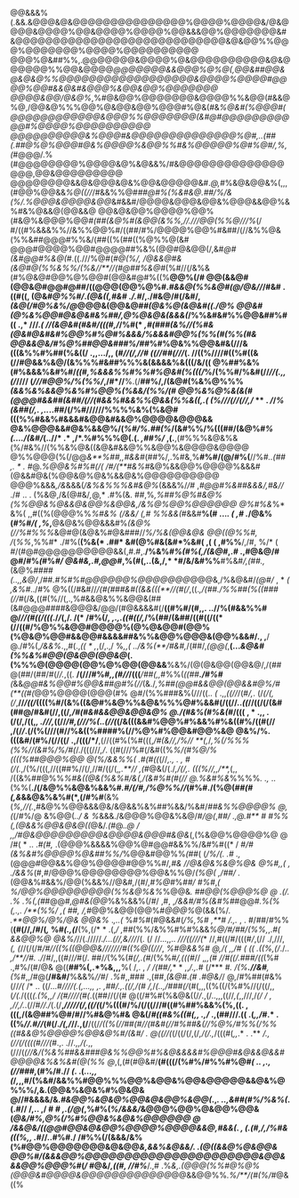 @@&&&%(.&&.&@@@&@&@@@@@@@@@@@@@@@%@@@@%@@@@&/@&@@@@&@@@@%@@&@@@@%@@@@%@@&&&@@%@@@@@@@&#&@@@@@@@@@@@@@@@@@@@@@@@@@@@@&@&@@%%@@@%@@@@@@@%@@@@%@@@@@@@@@@
@@@%@&##%%,.@@@@@@@&@@@@%@&@@@@@@@@@@&@&@@@@@@%%@@&@@@@*@@@@@@@&&@@@%@%@(,@@&##@@&@&@&@%%@@@@@@@@@@@@@@@@@@&@@@@%@@@@#@@@@%@@#&&@&#&@@@%&@@&@@%@@@@@@@
@@@@&@@/@&@%*,%#@&@@%@@@@@@@&@@@@%%&@@(#&&@%@,/@@&@%%%@@%@&@@&@@%@@@#%@&(#&***%@&#(%@@@#( *@@@@@@@@@@@@&@@@%%@@@@@@@(&#@#*@@@@@@@@@@@#%@@@@%@@@@@@@@@@
@@@@@@@@@@&%@@@#&@@@@@@@@@@@@@@%@#,..(##(.*##@%@%@@@#@&%@@@@*%&@@%%#&%@@@@@%@#%@#/,%,(*#@@@/.%(#@@@@@@@@%@@@@&@%&@&&%/#&@@@@@@@@@@@@@@@@@,@@&@@@@@@@@@
@@@@@@@@&&@&@@@&@&%@@&@@@@@&#.*@,*#%&@&@@&%(,,,(#@@%@@&&*%@((//*/#&&%%@#*##@#%(%&#&@.##/%/&(%/.%@@@&@@@@&@@*&#&&#/@@@@&@@@&@@&%@@@&&@@%&%#&%@&&@(@@&&@
@@&@&@@%@@@@%@@%(#&@%&@@@%@@#*(##(&@%#(&@@(&%%,//.///@@(%%@///%*(/ #/((#%&&&%%//&%%@@%#/((##/#%/@@@@%@@%#&##/(//&%%@&(%%&##@@@#%%&/(##((%(##((%@%%@(&#
@@@#@@@@%@@#@@@@##%&%(@@#@&@@(/,&#*@#(&#@@#%&@(#*.((.///%@#(*#@(%/, /@&&@#&(&@#@(%%&%%/(%&//**//(#@##%&@#*(%#//(/&%&(#%@&@#@@%@%@@#(@@&#@#%((%**@@%(/#
@@(&&@#(@@&@#@@#@##/((@@@(@@%@%#.*#&&@(%%&@#(@/@&//*/#&# .((#((, (@&#*@%%#/*.*(@&((,#&# ./.#*/,./#&@/#(/&#/,*(&@(/#@%&%/@*@@@&(@@&@#*#(@&%@(&@&#((./@%
@@&#(@%&%@@#@&@&#&%##/,@%@&@&(&&&(*/%%&#&#%%@@&##%#(( .,*  ///.*( *//(&@&#(#&#/*(((#,/*/%#(* *,#(###(&%//(%#&(@&#@&#&#%@@%#%@#%&&&/%&&&#@@%(%%(#(%%(#&
@@&&@&/#%@%##@@&###%/#*#%#%@&%%@@&#&(///&(((&%%#%##(%&((/ .,,.../,, (*#//(/,//# ((//##(///*(. //((%////#((%#((&(//#@&&%&@/(&%%%#&##%%%&(&&&&%&(((/&/((
@%##%&%(#%&&&%&#%#/*((#,%&&&%%#%%#%@&#(%(((/*%/(%%#/%&#(//*//(.,,(/*//// (*///#@@%/%(%%/*,/#*//**%.(/**##%/,/(&@#(%&%@%%%*(&&%&%&&@%&%#%@@%(%&&/(%%/(#
@@%&%@%&(&(#(@@@#&&##(&##/(//(#&&%#&&%%@&&(%%&((,.( (%///(//(//,/* ** . */*/*%(&##(/,. ,..*..##/(/%#//////%%%%&%(%&@#(((%%#&&%#&&&#&@@&#&&@%@@@@&@@@&&
@&%@@@&&#@&%&&@%/(*%#/%.##(%*/(&#%%/%(((##/(&@%#*%(..../(&#/*(..//* .* ,/*.%#%%%@(.(. *,##%/* ,(.**,(#%%%&@&%&(%/#&%//(%%&%@&((&@&#&&@%%&@@%&@@@@&@@@@
@%%@@@(%(/@@*&**%##,,#&&#*(##%/,.%#&,%**#%#/(@/#%(**//%#*..(## ,.  *   . #*@.*%@@&%#%#(/( /#/(**#&%#*&@%&&@@%@@@@%&&&#(@&&#@&(%@@&@%@&%&&@&%@@@@@@@@@@
@@@%&&&*,/&*&&&(*/&%&%%%&#&@%*(&&&%/*/#* ,*#@@#%&##&&&/,#&//* ./#    .. . (%&@,/&(@#&/*,*@,* .#%(&. ##,%*,%##%@%#&@%(%%@@&%@&&@&@@%&@@&,/&%@%@@%@@@@@@
@%#%&*%*  &%( ,,#((%(@@@%%*%#&%  (/&&/  (,#   %%&&(*#&&#**%(# ...*. (  ,#   .*/@&%(*#%#/( ,%*,**@&@&%@@&&&#%*(&@%(//%#%%%*&@#@(&@&%#@&###//*%/%&(@@&@&
@@((@%%#, /*(*%%*,%%#* ./#%(**(%&(*  .##*    &#(@%#&(&#*%&#( ,( (   ,#%%**/,/#, %/*    ( *#*/(#@#@@@@@@@@@@&&(,#.#,.**/%&%*#%(#%(,/(&@#*,.*#* .,#@&@/#
@#/#%*(*#%*#/ @&#&,.#,@@#*,%(#(,..(&,/,* *#/&/&#%%**#%&#*/,(##.,*(&@%*####(..,,&@/*,/##*.#%#%#@@@@@@%@@@@@@@*@@@&,/%&@&#/*(@#/*  , *  *(  *,*&%#*../#%
@%((/#&#//*/(#(###&#((&&(((**//(#(/*,((.*,/(##./%%##(%((###(//#*(/&,((#(%//(,.,%#&&@&%%&@@&(##(&#@@@####&@@@&/@@/(#@&&&&#(/**((#%#/(#,,.  ..//%(#&&%%#
@/*//(#((/(((*./*/*(,/. /(* **/#%(/*, ,.,.((#((/,*/%(##/(&##/((#((**/((*(//((#/%@%%&@@#@@@@%(@%@&@@#(@@%(%@&@%@@#&&@@#&&&&##&%%&@@%@@@&(@@%&&#/., ,**/
@./#%(,*/&&%*.,,#(.,*(( * ,*,(/,.,/ %*,,(* *../&%(**/#&#,*/(##/,*(@@(*,**(...*&@&#(%%&%#@@(@&@@(@@&@*(.(%%%@(@@@@(@@%@%@@(@@&&**%&%/(@(@&@@(@@&@/,/(##
@(##/(##/*#*(/*/.*,((.  **/(///#%#*,,(#//*/(((***/##(,,*#%%(*((##**./#%#**(*&&*@@#&%@@#%@@&##@#%(//*(&./*,%##(@@#&&@@(@@&&#@%/# (**((#(*@@%@@@@(@@@(#%
@#/(%%###&%(///((.. *(* .,,*((//*/(#*/,*. (/*(/(,(/*,**//*/((/*((((%#/(&%((&@#%&@%%&@&%%%@#%&&#(/((//..*((*//((/(/(&#(##@/#&#(//,((/*,/#(#&#&&@@&@@&@%
@./(#&%(#%&(#*/((( , * .,, .(/(/,/((,*, .///,*((//*/#,(///%(*.*.(//(*(/&(((&&#%@@%#%&&%#%&((#%/((#(//  ,/(/*/*.(/(%(///(#//%&((%####%(//%@%#%@@&#@@%&@
@&%/%.(((&#/(#%/(//((/      .,/(((/*/**,(//((#%(%#(((,*/#(&//,/%//  **(,*/*,%(/%%%(%%//(&#%/%/#(*/./(((///*,/*. ((#(///%#(/&#((%*%/(#%@/%((((%##@@@%@@
@(%/&&%%( .#(#((*(//*,.,    . , #(/(.*,/(%/(((,//((##%//(/,//#/((/(,*,.**// ,(#*@&(/(./*,/(/,. (((%//,,/**,*(,, /((&%##@%%*%#&((@&(%&%#/&(,/(&#%#(#(//
@.%&#%&*%%%%*. .,* ..(%%(**./(/&@%%&@&%&&%#*.#/(/#,/%@%%//*(#%#./(%@(*##(#(,&*&&@&%&%#(*,(/#%#**(&%(*%,//(.*,#&@%%@@&&&@&/&@&&%&%##%&&/%&#/*##&%%@@@@%
@,(*(/#%/@ &%@@(*../ & %*&&&./&@@@%@@&%&@/*#/@(*,*##/  .,@.#** *#*  *#%%(,(@&&%@@&@&@(*(*@&/.*(#*@.*.@ / *,*,/#@&@@@@@@@@@&@@@@&@@@#&@&*(,(%&@@%@@@@%@
@ /#( * ..  .*#(#,* .(@@@%&&&&%@@%@#@@#&&%%/&#%#((* /  #*/#(&%&#%@@@@%@&##%%/*%@@&#@@%%*(#*#( (*/%/(.  .# .,*(@@@#@@&&%@@%@@@@#@@%%#/*,#& //@&@&%&@%@&
@%#,,( ,   ./&&%*(#,#/@@@%@@@@@@@@%@@&%%@/*(%@( ,/##/ .*(@@&%#&&%/@@(%&&%//@&#*,*/(#/,*#%@#*%*##/   #%#*,*( %/@@%@@@@@@@@@(%%&@%&%*%@@&*.  ##@@(%@@@%@
@ .(/. *.%   .%(,(*#*#@@#*,@#&(@@*%&%&&%(/#/  ,#, ,*/&&#/#%(&#%#*#@@#*.%(%(,.,.  /**(%%/  ,(    *#*#,     /,*#@@%&@@(@@%#*@@@%*@(&&(%/*.  .**@@%/@%/@&
@@&%*  .*,..(* %*#%*#(#@&&#(*/%,%# ,**# /.,.* , .  #/##/#%%(**(#(//,/#/(*,* %#*(.,(*/**(%,(/* *    .(,*/ ,*##(%%/&%%#%#%&&*%@/#/##/(%%,*,.*#(* *&&@@%@
@&%/*//(./////.*/...(//,&///*/(. (/   //...,,..    *///((///(** //,#((/#/(((#*/*,(//  ./,///, *(,  (*//(/(/#*/#//((%((@@@&///////#((%@((///*, *%#@&&%#
@,/(  ,,/# (*  *(( .((%,(/*./*..    ,/**//#.       ./*/#/,,((#//*/#*(/. ##/*/*(%%(***#(/,.*(*#*/(%%#*/,(((#*//  ,*,,(# *//#((/.*###/((*(%#  .,#%/(#/@&
@((**##%(,.*%&,,,**%(    /,.  , */  /(##/,**  * ,,*/.,.*# (/*** #*. /(%**.//&#**,(%#*,,/#@(**/#&#/**%&&%*//*#/  .*%#*,,###  .,(##,*(&@#*.*(# *.*#@&/*/
@,/#%##(#&%(//*/(*  /*   .. ((/...*#////(.(,...,, ,. ,##/.,.((/,/(# /,*/*(..,/###(/*(#(,,,((%((/(%#%//(/((/,,(*/(.*/(((*(.(%,,/ /(#////(#(*.((##//(/(#
@((/#%#(%&@&((/*/*.,(/..,,,((//*,(*,,///,/*(/ / ,  ,//,/.*.(//#*//./*(.(/**,*/////(/,((/(*(/%(((#/%/(/((///#((#%##%&&%(%,((. ,(((,/(&@##%@#/#//%#&@%#&
@&(/*#((#&%((#(,, .,/* .,(##///.((   .(*,,/*#.*  . ((%*//.#//*(#(/.*/(,/*//.,(/**/((/*/((%(//##(#//(#&#(//#%##&(//%@%/#%%(/%%((#&&@%@@@@%@@&@%#/(&#/ .
@((//(*(/((/(/,(/*,/(/.,*/(((#(*,,*.*  . .**   */.,(//(/((((#///(*#.,. .//*.,,/(.*,,(///(*(//&/(%&%##&&###@&%%@@%#%&@&&&&#%@@@#&@&&@&&#@@@@&%&%&#(@(%%
@*,(,(#(#@&#/**(#(((/(%#%/#%%#%@#*(       ..   ,.,(//###,*(#%/#.// *(*. .(*...,, (*/*,*,,#/(%&#/&&%%#@@%%%@@%&@@&%@@&@@@@@&&@&%@%%%/,&.(@@&%&@&%#%@&@&
@//#&&&&/&.*#&@@%&@&@%@@&@&@@%&@@(*.,*.       ..,&##(#%/%&%(*.(.#// /,..  ,/ #   *#  ,.(/@(*,%#%(*%/&&&/*&@@@%@@%@&@@%@@&(*@&/#%,@%(/%#%@@&%&@&%@@@@@@
@ /&&@&/((@@#@@&@&@@%@@@@%@@@@&&@,#&&(*.  *,       *(.(#,/,/%#&(*((%,,       .*#//..#%#./ /#%%(/(&&&/&%(%#@@%@@@@@@@&@&@@*&,&&%&@&&/. *.(@(*(&&@%@&@@&
@@%#/(&&&@@%@@@@@@@@@@@@@@@@@@@@@@&@@&&&@@%@@@%#*(*/*   #@&/*,((#, //#%***/.,#   .%*&,.(@@@(%%#@%@%(@@@&#@@@@&@@@@@@@@@@@@*@@&&@@%%*.%/**/(#(%/*#@&((%
